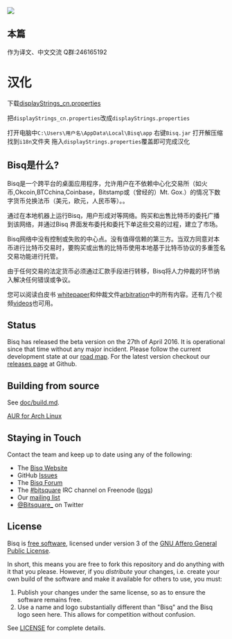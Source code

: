 <img src="https://bisq.io/wp-content/uploads/2014/09/bitsquare-home2.jpg"/>

本篇
------------------
作为译文、中文交流
Q群:246165192

# 汉化
下载[displayStrings_cn.properties](https://github.com/kdaye/exchange/blob/master/common/src/main/resources/i18n/displayStrings_cn.properties)

把`displayStrings_cn.properties`改成`displayStrings.properties`

打开电脑中`C:\Users\用户名\AppData\Local\Bisq\app`
右键`Bisq.jar` 打开解压缩
找到`i18n`文件夹
拖入`displayStrings.properties`覆盖即可完成汉化



Bisq是什么?
------------------

Bisq是一个跨平台的桌面应用程序，允许用户在不依赖中心化交易所（如火币,Okcoin,BTCchina,Coinbase，Bitstamp或（曾经的）Mt. Gox.）的情况下数字货币兑换法币（美元，欧元，人民币等）。。

通过在本地机器上运行Bisq，用户形成对等网络。购买和出售比特币的委托广播到该网络，并通过Bisq 界面发布委托和委托下单这些交易的过程，建立了市场。

Bisq网络中没有控制或失败的中心点。没有值得信赖的第三方。当双方同意对本币进行比特币交易时，要购买或出售的比特币使用本地基于比特币协议的多重签名交易功能进行托管。

由于任何交易的法定货币必须通过汇款手段进行转移，Bisq将人力仲裁的环节纳入解决任何错误或争议。

您可以阅读白皮书 [whitepaper](https://bisq.io/bitsquare.pdf)和仲裁文件[arbitration](https://bisq.io/arbitration_system.pdf)中的所有内容。还有几个视频[videos](https://bisq.io/blog/category/video)也可用。


Status
------
Bisq has released the beta version on the 27th of April 2016. It is operational since that time without any major incident.
Please follow the current development state at our [road map]( https://bisq.io/roadmap).
For the latest version checkout our [releases page](https://github.com/bisq-network/exchange/releases) at Github.

Building from source
--------------------

See [doc/build.md](doc/build.md).

[AUR for Arch Linux](https://aur.archlinux.org/packages/bisq-git/)


Staying in Touch
----------------

Contact the team and keep up to date using any of the following:

 - The [Bisq Website](https://bisq.io)
 - GitHub [Issues](https://github.com/bisq-network/exchange/issues)
 - The [Bisq Forum]( https://forum.bisq.io)
 - The [#bitsquare](https://webchat.freenode.net/?channels=bitsquare) IRC channel on Freenode ([logs](https://botbot.me/freenode/bitsquare)) 
 - Our [mailing list](https://groups.google.com/forum/#!forum/bitsquare)
 - [@Bitsquare_](https://twitter.com/bitsquare_) on Twitter


License
-------

Bisq is [free software](https://www.gnu.org/philosophy/free-sw.html), licensed under version 3 of the [GNU Affero General Public License](https://gnu.org/licenses/agpl.html).

In short, this means you are free to fork this repository and do anything with it that you please. However, if you _distribute_ your changes, i.e. create your own build of the software and make it available for others to use, you must:

 1. Publish your changes under the same license, so as to ensure the software remains free.
 2. Use a name and logo substantially different than "Bisq" and the Bisq logo seen here. This allows for competition without confusion.

See [LICENSE](LICENSE) for complete details.
